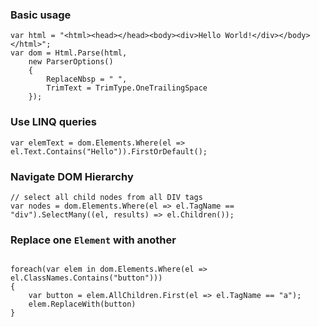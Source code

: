 ### Basic usage
```
var html = "<html><head></head><body><div>Hello World!</div></body></html>";
var dom = Html.Parse(html, 
	new ParserOptions()
	{
		ReplaceNbsp = " ",
		TrimText = TrimType.OneTrailingSpace
	});
```

### Use LINQ queries
```
var elemText = dom.Elements.Where(el => el.Text.Contains("Hello")).FirstOrDefault();
```
### Navigate DOM Hierarchy
```
// select all child nodes from all DIV tags
var nodes = dom.Elements.Where(el => el.TagName == "div").SelectMany((el, results) => el.Children());
```

### Replace one `Element` with another
```

foreach(var elem in dom.Elements.Where(el => el.ClassNames.Contains("button")))
{
	var button = elem.AllChildren.First(el => el.TagName == "a");
	elem.ReplaceWith(button)
}
```